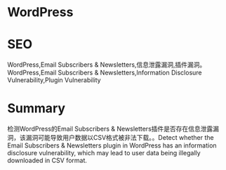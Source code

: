 # WordPress
# SEO
WordPress,Email Subscribers & Newsletters,信息泄露漏洞,插件漏洞。WordPress,Email Subscribers & Newsletters,Information Disclosure Vulnerability,Plugin Vulnerability
# Summary
检测WordPress的Email Subscribers & Newsletters插件是否存在信息泄露漏洞，该漏洞可能导致用户数据以CSV格式被非法下载。。Detect whether the Email Subscribers & Newsletters plugin in WordPress has an information disclosure vulnerability, which may lead to user data being illegally downloaded in CSV format.
